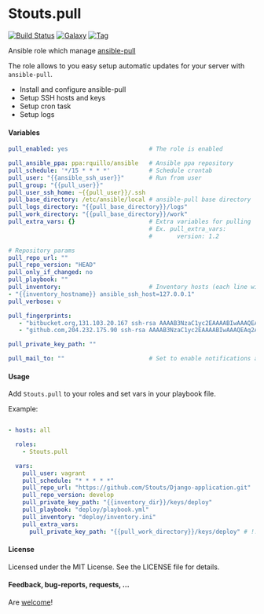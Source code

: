 Stouts.pull
===========

[![Build Status](http://img.shields.io/travis/Stouts/Stouts.pull.svg?style=flat-square)](https://travis-ci.org/Stouts/Stouts.pull)
[![Galaxy](http://img.shields.io/badge/galaxy-Stouts.pull-blue.svg?style=flat-square)](https://galaxy.pull.com/list#/roles/908)
[![Tag](http://img.shields.io/github/tag/Stouts/Stouts.pull.svg?style=flat-square)]()

Ansible role which manage [ansible-pull](http://docs.ansible.com/playbooks_intro.html#ansible-pull)

The role allows to you easy setup automatic updates for your server with `ansible-pull`.

* Install and configure ansible-pull
* Setup SSH hosts and keys
* Setup cron task
* Setup logs


#### Variables

```yaml
pull_enabled: yes                       # The role is enabled

pull_ansible_ppa: ppa:rquillo/ansible   # Ansible ppa repository
pull_schedule: '*/15 * * * *'           # Schedule crontab
pull_user: "{{ansible_ssh_user}}"       # Run from user
pull_group: "{{pull_user}}"
pull_user_ssh_home: ~{{pull_user}}/.ssh
pull_base_directory: /etc/ansible/local # ansible-pull base directory
pull_logs_directory: "{{pull_base_directory}}/logs"
pull_work_directory: "{{pull_base_directory}}/work"
pull_extra_vars: {}                     # Extra variables for pulling
                                        # Ex. pull_extra_vars:
                                        #       version: 1.2

# Repository params
pull_repo_url: ""
pull_repo_version: "HEAD"
pull_only_if_changed: no
pull_playbook: ""
pull_inventory:                         # Inventory hosts (each line will be addded to inventory as is)
- "{{inventory_hostname}} ansible_ssh_host=127.0.0.1"
pull_verbose: v

pull_fingerprints:
   - "bitbucket.org,131.103.20.167 ssh-rsa AAAAB3NzaC1yc2EAAAABIwAAAQEAubiN81eDcafrgMeLzaFPsw2kNvEcqTKl/VqLat/MaB33pZy0y3rJZtnqwR2qOOvbwKZYKiEO1O6VqNEBxKvJJelCq0dTXWT5pbO2gDXC6h6QDXCaHo6pOHGPUy+YBaGQRGuSusMEASYiWunYN0vCAI8QaXnWMXNMdFP3jHAJH0eDsoiGnLPBlBp4TNm6rYI74nMzgz3B9IikW4WVK+dc8KZJZWYjAuORU3jc1c/NPskD2ASinf8v3xnfXeukU0sJ5N6m5E8VLjObPEO+mN2t/FZTMZLiFqPWc/ALSqnMnnhwrNi2rbfg/rd/IpL8Le3pSBne8+seeFVBoGqzHM9yXw=="
   - "github.com,204.232.175.90 ssh-rsa AAAAB3NzaC1yc2EAAAABIwAAAQEAq2A7hRGmdnm9tUDbO9IDSwBK6TbQa+PXYPCPy6rbTrTtw7PHkccKrpp0yVhp5HdEIcKr6pLlVDBfOLX9QUsyCOV0wzfjIJNlGEYsdlLJizHhbn2mUjvSAHQqZETYP81eFzLQNnPHt4EVVUh7VfDESU84KezmD5QlWpXLmvU31/yMf+Se8xhHTvKSCZIFImWwoG6mbUoWf9nzpIoaSjB+weqqUUmpaaasXVal72J+UX2B+2RPW3RcT0eOzQgqlJL3RKrTJvdsjE3JEAvGq3lGHSZXy28G3skua2SmVi/w4yCE6gbODqnTWlg7+wC604ydGXA8VJiS5ap43JXiUFFAaQ=="

pull_private_key_path: ""

pull_mail_to: ""                        # Set to enable notifications about errors
```

#### Usage

Add `Stouts.pull` to your roles and set vars in your playbook file.

Example:

```yaml

- hosts: all

  roles:
    - Stouts.pull

  vars:
    pull_user: vagrant
    pull_schedule: "* * * * *"
    pull_repo_url: "https://github.com/Stouts/Django-application.git"
    pull_repo_version: develop
    pull_private_key_path: "{{inventory_dir}}/keys/deploy"
    pull_playbook: "deploy/playbook.yml"
    pull_inventory: "deploy/inventory.ini"
    pull_extra_vars:
      pull_private_key_path: "{{pull_work_directory}}/keys/deploy" # !! Inventory directory will be changed

```

#### License

Licensed under the MIT License. See the LICENSE file for details.

#### Feedback, bug-reports, requests, ...

Are [welcome](https://github.com/Stouts/Stouts.pull/issues)!

